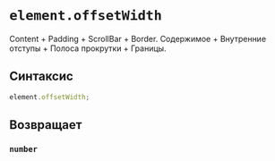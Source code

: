 # `element.offsetWidth`

Content + Padding + ScrollBar + Border. Содержимое + Внутренние отступы + Полоса прокрутки + Границы.

## Синтаксис

```js
element.offsetWidth;
```

## Возвращает

### `number`
